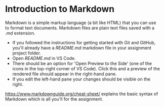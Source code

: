 # Introduction to Markdown

Markdown is a simple markup language (a bit like HTML) that you can use to format text documents. Markdown files are plain text files saved with a _.md_ extension.

- If you followed the instructions for getting started with Git and GitHub, you'll already have a _README.md_ markdown file in your assignment project folder.
- Open _README.md_ in VS Code.
- There should be an option for 'Open Preview to the Side' (one of the icons in the top-right corner of VS Code). Click this and a preview of the rendered file should appear in the right-hand pane.
- If you edit the left-hand pane your changes should be visible on the right.

https://www.markdownguide.org/cheat-sheet/ explains the basic syntax of Markdown which is all you'll for the assignment.
